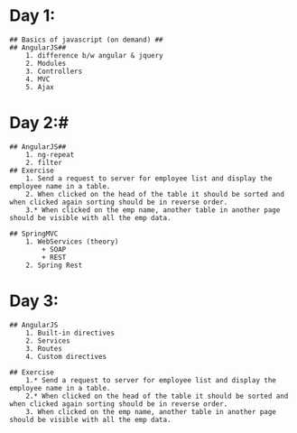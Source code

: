 
# Day 1: #
	## Basics of javascript (on demand) ##
	## AngularJS##
		1. difference b/w angular & jquery
		2. Modules
		3. Controllers
		4. MVC
		5. Ajax
		
# Day 2:#
	## AngularJS##
		1. ng-repeat
		2. filter
	## Exercise
		1. Send a request to server for employee list and display the employee name in a table. 
		2. When clicked on the head of the table it should be sorted and when clicked again sorting should be in reverse order.
		3.* When clicked on the emp name, another table in another page should be visible with all the emp data.
		
	## SpringMVC
		1. WebServices (theory)
			+ SOAP
			+ REST
		2. Spring Rest

# Day 3:
	## AngularJS
		1. Built-in directives
		2. Services
		3. Routes
		4. Custom directives

	## Exercise
		1.* Send a request to server for employee list and display the employee name in a table. 
		2.* When clicked on the head of the table it should be sorted and when clicked again sorting should be in reverse order.
		3. When clicked on the emp name, another table in another page should be visible with all the emp data.
